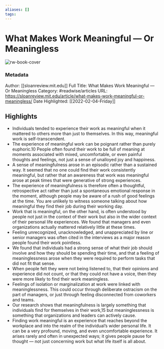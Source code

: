 ```yaml
---
aliases: []
tags:
---
```

# What Makes Work Meaningful — Or Meaningless

![rw-book-cover](https://readwise-assets.s3.amazonaws.com/static/images/article1.be68295a7e40.png)
### Metadata
Author: [[sloanreview.mit.edu]]
Full Title: What Makes Work Meaningful — Or Meaningless
Category: #readwise/articles
URL: https://sloanreview.mit.edu/article/what-makes-work-meaningful-or-meaningless/
Date Highlighted: [[2022-02-04-Friday]]

## Highlights
- Individuals tended to experience their work as meaningful when it mattered to others more than just to themselves. In this way, meaningful work is self-transcendent.
- The experience of meaningful work can be poignant rather than purely euphoric.10 People often found their work to be full of meaning at moments associated with mixed, uncomfortable, or even painful thoughts and feelings, not just a sense of unalloyed joy and happiness.
- A sense of meaningfulness arose in an episodic rather than a sustained way. It seemed that no one could find their work consistently meaningful, but rather that an awareness that work was meaningful arose at peak times that were generative of strong experiences.
- The experience of meaningfulness is therefore often a thoughtful, retrospective act rather than just a spontaneous emotional response in the moment, although people may be aware of a rush of good feelings at the time. You are unlikely to witness someone talking about how meaningful they find their job during their working day.
- Work that is meaningful, on the other hand, is often understood by people not just in the context of their work but also in the wider context of their personal life experiences. We found that managers and even organizations actually mattered relatively little at these times.
- Feeling unrecognized, unacknowledged, and unappreciated by line or senior managers was often cited in the interviews as a major reason people found their work pointless.
- We found that individuals had a strong sense of what their job should involve and how they should be spending their time, and that a feeling of meaninglessness arose when they were required to perform tasks that did not fit that sense.
- When people felt they were not being listened to, that their opinions and experience did not count, or that they could not have a voice, then they were more likely to find their work meaningless.
- Feelings of isolation or marginalization at work were linked with meaninglessness. This could occur through deliberate ostracism on the part of managers, or just through feeling disconnected from coworkers and teams.
- Our research shows that meaningfulness is largely something that individuals find for themselves in their work,15 but meaninglessness is something that organizations and leaders can actively cause.
- Finding work meaningful is an experience that reaches beyond the workplace and into the realm of the individual’s wider personal life. It can be a very profound, moving, and even uncomfortable experience. It arises rarely and often in unexpected ways; it gives people pause for thought — not just concerning work but what life itself is all about.
